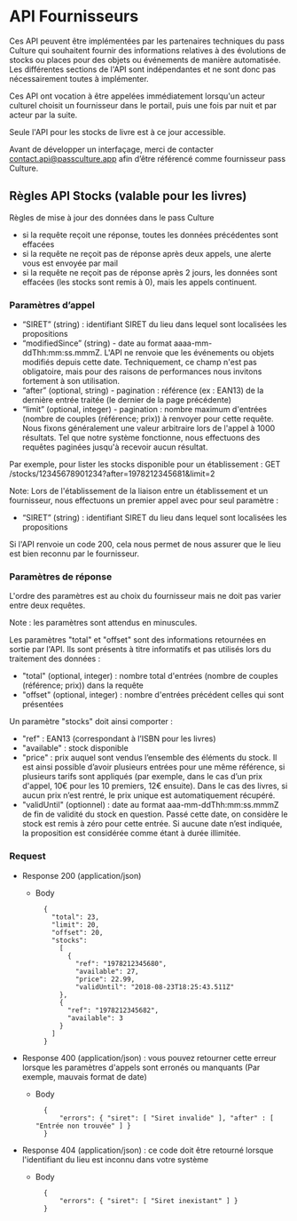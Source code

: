 # API Fournisseurs

Ces API peuvent être implémentées par les partenaires techniques du pass Culture qui souhaitent fournir des informations relatives à des évolutions de stocks ou places pour des objets ou événements de manière automatisée. Les différentes sections de l'API sont indépendantes et ne sont donc pas nécessairement toutes à implémenter.

Ces API ont vocation à être appelées immédiatement lorsqu'un acteur culturel choisit un fournisseur dans le portail, puis une fois par nuit et par acteur par la suite.

Seule l'API pour les stocks de livre est à ce jour accessible.

Avant de développer un interfaçage, merci de contacter contact.api@passculture.app afin d’être référencé comme fournisseur pass Culture.

## Règles API Stocks (valable pour les livres)

Règles de mise à jour des données dans le pass Culture
- si la requête reçoit une réponse, toutes les données précédentes sont effacées
- si la requête ne reçoit pas de réponse après deux appels, une alerte vous est envoyée par mail
- si la requête ne reçoit pas de réponse après 2 jours, les données sont effacées (les stocks sont remis à 0), mais les appels continuent.

### Paramètres d’appel
 
- “SIRET” (string) : identifiant SIRET du lieu dans lequel sont localisées les propositions 
- “modifiedSince” (string) - date au format aaaa-mm-ddThh:mm:ss.mmmZ. L'API ne renvoie que les événements ou objets modifiés depuis cette date. Techniquement, ce champ n'est pas obligatoire, mais pour des raisons de performances nous invitons fortement à son utilisation.
- “after” (optional, string) - pagination : référence (ex : EAN13) de la dernière entrée traitée (le dernier de la page précédente)
- “limit” (optional, integer) - pagination : nombre maximum d'entrées (nombre de couples (référence; prix)) à renvoyer pour cette requête. Nous fixons généralement une valeur arbitraire lors de l'appel à 1000 résultats. Tel que notre système fonctionne, nous effectuons des requêtes paginées jusqu'à recevoir aucun résultat.

Par exemple, pour lister les stocks disponible pour un établissement : GET /stocks/12345678901234?after=1978212345681&limit=2

Note: Lors de l'établissement de la liaison entre un établissement et un fournisseur, nous effectuons un premier appel avec pour seul paramètre :
- “SIRET” (string) : identifiant SIRET du lieu dans lequel sont localisées les propositions 

Si l'API renvoie un code 200, cela nous permet de nous assurer que le lieu est bien reconnu par le fournisseur. 

### Paramètres de réponse

L'ordre des paramètres est au choix du fournisseur mais ne doit pas varier entre deux requêtes.

Note : les paramètres sont attendus en minuscules.

Les paramètres "total" et "offset" sont des informations retournées en sortie par l'API. Ils sont présents à titre informatifs et pas utilisés lors du traitement des données :
- "total" (optional, integer) : nombre total d'entrées (nombre de couples (référence; prix)) dans la requête 
- "offset" (optional, integer) : nombre d'entrées précédent celles qui sont présentées

Un paramètre "stocks" doit ainsi comporter : 
- "ref" : EAN13 (correspondant à l’ISBN pour les livres)
- "available" : stock disponible
- "price" : prix auquel sont vendus l’ensemble des éléments du stock. Il est ainsi possible d’avoir plusieurs entrées pour une même référence, si plusieurs tarifs sont appliqués (par exemple, dans le cas d’un prix d'appel, 10€ pour les 10 premiers, 12€ ensuite). 
Dans le cas des livres, si aucun prix n’est rentré, le prix unique est automatiquement récupéré.
- "validUntil" (optionnel) : date au format aaa-mm-ddThh:mm:ss.mmmZ de fin de validité du stock en question. Passé cette date, on considère le stock est remis à zéro pour cette entrée. Si aucune date n’est indiquée, la proposition est considérée comme étant à durée illimitée.


### Request

+ Response 200 (application/json)

    + Body

            { 
              "total": 23,
              "limit": 20,
              "offset": 20,
              "stocks":
                [
                  {
                    "ref": "1978212345680",
                    "available": 27,
                    "price": 22.99,
                    "validUntil": "2018-08-23T18:25:43.511Z"
                },
                {
                  "ref": "1978212345682",
                  "available": 3
                }
              ]
            }

+ Response 400 (application/json) : vous pouvez retourner cette erreur lorsque les paramètres d'appels sont erronés ou manquants (Par exemple, mauvais format de date)

    + Body

            {
                "errors": { "siret": [ "Siret invalide" ], "after" : [ "Entrée non trouvée" ] }
            }


+ Response 404 (application/json) : ce code doit être retourné lorsque l'identifiant du lieu est inconnu dans votre système

    + Body

            {
                "errors": { "siret": [ "Siret inexistant" ] }
            }

